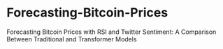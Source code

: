 # Forecasting-Bitcoin-Prices
Forecasting Bitcoin Prices with RSI and Twitter Sentiment:   A Comparison Between Traditional and Transformer Models
